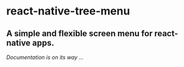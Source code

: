 # react-native-tree-menu
## A simple and flexible screen menu for react-native apps.

_Documentation is on its way ..._
